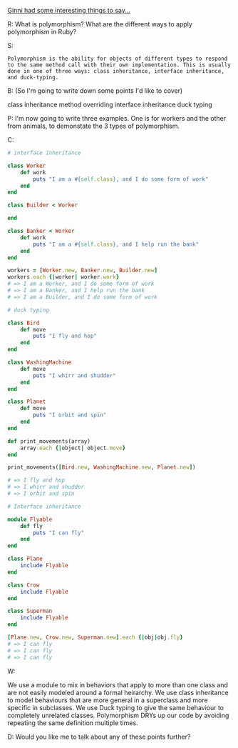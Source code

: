 [Ginni had some interesting things to say...](https://github.com/gcpinckert/rb120_rb129/blob/main/study_guide/example_code/polymorphism.rb)

R: What is polymorphism? What are the different ways to apply polymorphism in Ruby?

S:

	Polymorphism is the ability for objects of different types to respond to the same method call with their own implementation. This is usually done in one of three ways: class inheritance, interface inheritance, and duck-typing.

B: (So I'm going to write down some points I'd like to cover)

class inheritance 
method overriding
interface inheritance
duck typing

P: I'm now going to write three examples. One is for workers and the other from animals, to demonstate the 3 types of polymorphism.

C:
``` Ruby
# interface inheritance

class Worker
	def work
		puts "I am a #{self.class}, and I do some form of work"
	end
end

class Builder < Worker

end

class Banker < Worker
	def work
		puts "I am a #{self.class}, and I help run the bank"
	end
end

workers = [Worker.new, Banker.new, Builder.new]
workers.each {|worker| worker.work}
# => I am a Worker, and I do some form of work
# => I am a Banker, and I help run the bank
# => I am a Builder, and I do some form of work

# duck typing

class Bird
	def move
		puts "I fly and hop"
	end
end

class WashingMachine
	def move
		puts "I whirr and shudder"
	end
end

class Planet
	def move
		puts "I orbit and spin"
	end
end

def print_movements(array)
	array.each {|object| object.move}
end

print_movements([Bird.new, WashingMachine.new, Planet.new]) 

# => I fly and hop
# => I whirr and shudder
# => I orbit and spin

# Interface inheritance

module Flyable
	def fly
		puts "I can fly"
	end
end

class Plane
	include Flyable
end

class Crow
	include Flyable
end

class Superman
	include Flyable
end

[Plane.new, Crow.new, Superman.new].each {|obj|obj.fly}
# => I can fly
# => I can fly
# => I can fly
```

W: 

We use a module to mix in behaviors that apply to more than one class and are not easily modeled around a formal heirarchy.
We use class inheritance to model behaviours that are more general in a superclass and more specific in subclasses.
We use Duck typing to give the same behaviour to completely unrelated classes. 
Polymorphism DRYs up our code by avoiding repeating the same definition multiple times.


D: Would you like me to talk about any of these points further?
